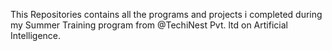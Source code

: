 This Repositories contains all the programs and projects i completed during my Summer Training program from @TechiNest Pvt. ltd on Artificial Intelligence.
